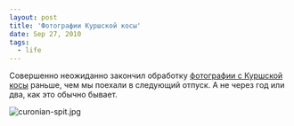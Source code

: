 ```yaml
---
layout: post
title: 'Фотографии Куршской косы'
date: Sep 27, 2010
tags:
  - life
---
```


Совершенно неожиданно закончил обработку [фотографии с Куршской косы](http://birdwatcher.ru/albums/curonian-spit/) раньше, чем мы поехали в следующий отпуск. А не через год или два, как это обычно бывает.

![curonian-spit.jpg](upload://curonian-spit.jpg)
